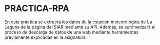 # PRACTICA-RPA
En esta práctica se extraerá los datos de la estación meteorológica de La Laguna de la página del SIAR mediante su API.
Además, se automatizará el proceso de descarga de datos de una web mediante herramientas previamente explicadas en la asignatura.